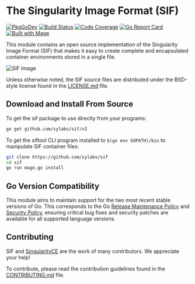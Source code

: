 # The Singularity Image Format (SIF)

[![PkgGoDev](https://pkg.go.dev/badge/github.com/sylabs/sif/v2?status.svg)](https://pkg.go.dev/github.com/sylabs/sif/v2)
[![Build Status](https://circleci.com/gh/sylabs/sif.svg?style=shield)](https://circleci.com/gh/sylabs/workflows/sif)
[![Code Coverage](https://codecov.io/gh/sylabs/sif/branch/master/graph/badge.svg)](https://app.codecov.io/gh/sylabs/sif)
[![Go Report Card](https://goreportcard.com/badge/github.com/sylabs/sif)](https://goreportcard.com/report/github.com/sylabs/sif)
[![Built with Mage](https://magefile.org/badge.svg)](https://magefile.org)

This module contains an open source implementation of the Singularity Image Format (SIF) that makes it easy to create complete and encapsulated container environments stored in a single file.

![SIF Image](doc/sif.png)

Unless otherwise noted, the SIF source files are distributed under the BSD-style license found in the [LICENSE.md](LICENSE.md) file.

## Download and Install From Source

To get the sif package to use directly from your programs:

```sh
go get github.com/sylabs/sif/v2
```

To get the siftool CLI program installed to `$(go env GOPATH)/bin` to manipulate SIF container files:

```sh
git clone https://github.com/sylabs/sif
cd sif
go run mage.go install
```

## Go Version Compatibility

This module aims to maintain support for the two most recent stable versions of Go. This corresponds to the Go [Release Maintenance Policy](https://github.com/golang/go/wiki/Go-Release-Cycle#release-maintenance) and [Security Policy](https://golang.org/security), ensuring critical bug fixes and security patches are available for all supported language versions.

## Contributing

SIF and [SingularityCE](https://github.com/sylabs/singularity) are the work of many contributors. We appreciate your help!

To contribute, please read the contribution guidelines found in the [CONTRIBUTING.md](CONTRIBUTING.md) file.

